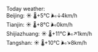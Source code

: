 Today weather:  
Beijing: ☀️ 🌡️+5°C 🌬️↓4km/h  
Tianjin: ☀️ 🌡️+8°C 🌬️0km/h  
Shijiazhuang: ☀️ 🌡️+11°C 🌬️↗1km/h  
Tangshan: ☀️ 🌡️+10°C 🌬️↘8km/h  
